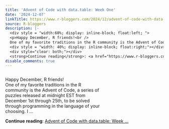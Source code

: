 ```yaml
---
title: 'Advent of Code with data.table: Week One'
date: '2024-12-07'
linkTitle: https://www.r-bloggers.com/2024/12/advent-of-code-with-data-table-week-one/
source: R-bloggers
description: |-
  <div style = "width:60%; display: inline-block; float:left; ">
  <p>Happy December, R friends!<br />
  One of my favorite traditions in the R community is the Advent of Code, a series of puzzles released at midnight EST from December 1st through 25th, to be solved through programming in the language of your choosing. I ...</p></div>
  <div style = "width: 40%; display: inline-block; float:right;"></div>
  <div style="clear: both;"></div>
  <strong>Continue reading</strong>: <a href="https://www.r-bloggers.com/2024/12/advent-of-code-with-data-table-week-one/">Advent of Code with data.table: Week ...
disable_comments: true
---
```

<div style = "width:60%; display: inline-block; float:left; ">
<p>Happy December, R friends!<br />
One of my favorite traditions in the R community is the Advent of Code, a series of puzzles released at midnight EST from December 1st through 25th, to be solved through programming in the language of your choosing. I ...</p></div>
<div style = "width: 40%; display: inline-block; float:right;"></div>
<div style="clear: both;"></div>
<strong>Continue reading</strong>: <a href="https://www.r-bloggers.com/2024/12/advent-of-code-with-data-table-week-one/">Advent of Code with data.table: Week ...